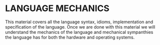 # LANGUAGE MECHANICS

This material covers all the language syntax, idioms, implementation and specification of
the language. Once we are done with this material we will understand the mechanics of the
language and mechanical sympanthies the language has for both the hardware and operating
systems.

